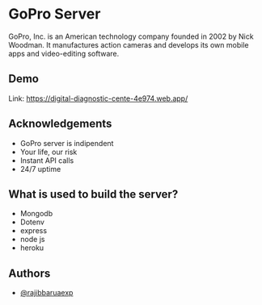 # GoPro Server

GoPro, Inc. is an American technology company founded in 2002 by Nick Woodman. It manufactures action cameras and develops its own mobile apps and video-editing software.

## Demo

Link: https://digital-diagnostic-cente-4e974.web.app/

## Acknowledgements

- GoPro server is indipendent
- Your life, our risk
- Instant API calls
- 24/7 uptime

## What is used to build the server?

- Mongodb
- Dotenv
- express
- node js
- heroku

## Authors

- [@rajibbaruaexp](https://github.com/rajibbaruaexp)
